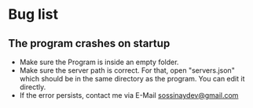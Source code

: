 # Bug list
## The program crashes on startup
* Make sure the Program is inside an empty folder.
* Make sure the server path is correct. For that, open "servers.json" which should be in the same directory as the program. You can edit it directly.
* If the error persists, contact me via E-Mail sossinaydev@gmail.com
